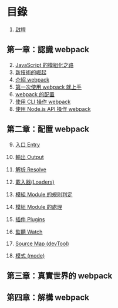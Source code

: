 # 目錄

1. [啟程](./01-preface/README.md)

## 第一章：認識 webpack

2. [JavaScript 的模組化之路](./02-history-of-js-module/README.md)
3. [新技術的崛起](./03-new-tech/README.md)
4. [介紹 webpack](./04-introduction/README.md)
5. [第一次使用 webpack 就上手](./05-first-webpack/README.md)
6. [webpack 的配置](./06-config-webpack/README.md)
7. [使用 CLI 操作 webpack](./07-use-cli/README.md)
8. [使用 Node.js API 操作 webpack](./08-use-node-api/README.md)

## 第二章：配置 webpack

9. [入口 Entry](./09-entry/README.md)
10. [輸出 Output](./10-output/README.md)
11. [解析 Resolve](./11-resolve/README.md)
12. [載入器(Loaders)](./12-loaders/README.md)
13. [模組 Module 的規則判定](./13-module/README.md)
14. [模組 Module 的處理](./14-module-use/README.md)
15. [插件 Plugins](./15-plugins/README.md)
16. [監聽 Watch](./16-watch/README.md)

17. [Source Map (devTool)]()
18. [模式 (mode)]()

## 第三章：真實世界的 webpack

## 第四章：解構 webpack
